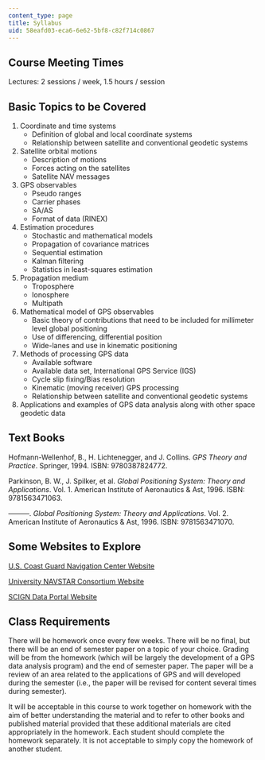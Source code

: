 ```yaml
---
content_type: page
title: Syllabus
uid: 58eafd03-eca6-6e62-5bf8-c82f714c0867
---
```


Course Meeting Times
--------------------

Lectures: 2 sessions / week, 1.5 hours / session

Basic Topics to be Covered
--------------------------

1.  Coordinate and time systems
    *   Definition of global and local coordinate systems
    *   Relationship between satellite and conventional geodetic systems
2.  Satellite orbital motions
    *   Description of motions
    *   Forces acting on the satellites
    *   Satellite NAV messages
3.  GPS observables
    *   Pseudo ranges
    *   Carrier phases
    *   SA/AS
    *   Format of data (RINEX)
4.  Estimation procedures
    *   Stochastic and mathematical models
    *   Propagation of covariance matrices
    *   Sequential estimation
    *   Kalman filtering
    *   Statistics in least-squares estimation
5.  Propagation medium
    *   Troposphere
    *   Ionosphere
    *   Multipath
6.  Mathematical model of GPS observables
    *   Basic theory of contributions that need to be included for millimeter level global positioning
    *   Use of differencing, differential position
    *   Wide-lanes and use in kinematic positioning
7.  Methods of processing GPS data
    *   Available software
    *   Available data set, International GPS Service (IGS)
    *   Cycle slip fixing/Bias resolution
    *   Kinematic (moving receiver) GPS processing
    *   Relationship between satellite and conventional geodetic systems
8.  Applications and examples of GPS data analysis along with other space geodetic data

Text Books
----------

Hofmann-Wellenhof, B., H. Lichtenegger, and J. Collins. _GPS Theory and Practice_. Springer, 1994. ISBN: 9780387824772.

Parkinson, B. W., J. Spilker, et al. _Global Positioning System: Theory and Applications_. Vol. 1. American Institute of Aeronautics & Ast, 1996. ISBN: 9781563471063.

———. _Global Positioning System: Theory and Applications_. Vol. 2. American Institute of Aeronautics & Ast, 1996. ISBN: 9781563471070.

Some Websites to Explore
------------------------

[U.S. Coast Guard Navigation Center Website](http://www.navcen.uscg.gov)

[University NAVSTAR Consortium Website](http://www.unavco.org)

[SCIGN Data Portal Website](http://geoapp.ucsd.edu/scignDataPortal/)

Class Requirements
------------------

There will be homework once every few weeks. There will be no final, but there will be an end of semester paper on a topic of your choice. Grading will be from the homework (which will be largely the development of a GPS data analysis program) and the end of semester paper. The paper will be a review of an area related to the applications of GPS and will developed during the semester (i.e., the paper will be revised for content several times during semester).

It will be acceptable in this course to work together on homework with the aim of better understanding the material and to refer to other books and published material provided that these additional materials are cited appropriately in the homework. Each student should complete the homework separately. It is not acceptable to simply copy the homework of another student.